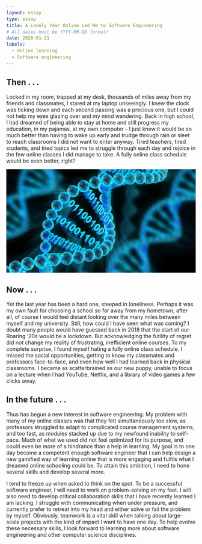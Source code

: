 ```yaml
---
layout: essay
type: essay
title: A Lonely Year Online Led Me to Software Engineering
# All dates must be YYYY-MM-DD format!
date: 2020-01-21
labels:
  - Online learning
  - Software engineering
---
```


## Then . . .

Locked in my room, trapped at my desk, thousands of miles away from my friends and classmates, I stared at my laptop unseeingly. I knew the clock was ticking down and each second passing was a precious one, but I could not help my eyes glazing over and my mind wandering. Back in high school, I had dreamed of being able to stay at home and still progress my education, in my pajamas, at my own computer – I just knew it would be so much better than having to wake up early and trudge through rain or sleet to reach classrooms I did not want to enter anyway. Tired teachers, tired students, and tired topics led me to struggle through each day and rejoice in the few online classes I did manage to take. A fully online class schedule would be even better, right? 

<img class="ui medium right floated rounded image" src="../images/rsz_biology.jpg">

## Now . . .

Yet the last year has been a hard one, steeped in loneliness. Perhaps it was my own fault for choosing a school so far away from my hometown; after all, of course I would feel distant looking over the many miles between myself and my university. Still, how could I have seen what was coming? I doubt many people would have guessed back in 2018 that the start of our Roaring ‘20s would be a lockdown. But acknowledging the futility of regret did not change my reality of frustrating, inefficient online courses. To my complete surprise, I found myself hating a fully online class schedule. I missed the social opportunities, getting to know my classmates and professors face-to-face, and even how well I had learned back in physical classrooms. I became as scatterbrained as our new puppy, unable to focus on a lecture when I had YouTube, Netflix, and a library of video games a few clicks away.

## In the future . . .

Thus has begun a new interest in software engineering. My problem with many of my online classes was that they felt simultaneously too slow, as professors struggled to adapt to complicated course management systems, and too fast, as modules stacked up due to my newfound inability to self-pace. Much of what we used did not feel optimized for its purpose, and could even be more of a hindrance than a help in learning. My goal is to one day become a competent enough software engineer that I can help design a new gamified way of learning online that is more engaging and fulfils what I dreamed online schooling could be. To attain this ambition, I need to hone several skills and develop several more.

I tend to freeze up when asked to think on the spot. To be a successful software engineer, I will need to work on problem-solving on my feet. I will also need to develop critical collaboration skills that I have recently learned I am lacking. I struggle with communicating when under pressure, and currently prefer to retreat into my head and either solve or fail the problem by myself. Obviously, teamwork is a vital skill when talking about large-scale projects with the kind of impact I want to have one day. To help evolve these necessary skills, I look forward to learning more about software engineering and other computer science disciplines. 


